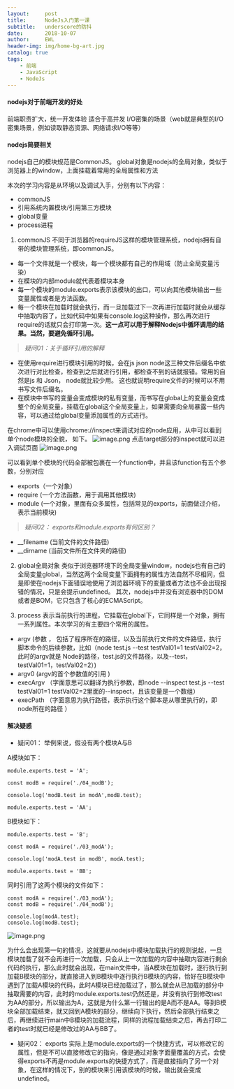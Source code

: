 ```yaml
---
layout:     post
title:      NodeJs入门第一课
subtitle:   underscore的防抖
date:       2018-10-07
author:     EWL
header-img: img/home-bg-art.jpg
catalog: true
tags:
    - 前端    
    - JavaScript 
    - NodeJs
---
```




#### nodejs对于前端开发的好处
前端职责扩大，统一开发体验
适合于高并发 I/O密集的场景（web就是典型的I/O密集场景，例如读取静态资源、网络请求I/O等等）

#### nodejs简要相关
nodejs自己的模块规范是CommonJS。 global对象是nodejs的全局对象，类似于浏览器上的window，上面挂载着常用的全局属性和方法

本次的学习内容是从环境以及调试入手，分别有以下内容：

- commonJS
- 引用系统内置模块/引用第三方模块
- global变量
- process进程


1. commonJS
不同于浏览器的requireJS这样的模块管理系统，nodejs拥有自带的模块管理系统，即commonJS。

- 每一个文件就是一个模块，每一个模块都有自己的作用域（防止全局变量污染）
- 在模块的内部module就代表着模块本身
- 每一个模块的module.exports表示该模块的出口，可以向其他模块输出一些变量属性或者是方法函数。
- 每一个模块在加载时就会执行，而一旦加载过下一次再进行加载时就会从缓存中抽取内容了，比如代码中如果有console.log这种操作，那么再次进行require的话就只会打印第一次。**这一点可以用于解释Nodejs中循环调用的结果。当然，要避免循环引用。**
>*疑问01：关于循环引用的解释*

- 在使用require进行模块引用的时候，会在js json node这三种文件后缀名中依次进行对比检查，检查到之后就进行引用，都检查不到的话就报错。常用的自然是js 和 Json， node就比较少用。 这也就说明require文件的时候可以不用书写文件后缀名。
- 在模块中书写的变量会变成模块的私有变量，而书写在global上的变量会变成整个的全局变量，挂载在global这个全局变量上，如果需要向全局暴露一些内容，可以通过给global变量添加属性的方式进行。

在chrome中可以使用chrome://inspect来调试对应的node应用，从中可以看到单个node模块的全貌， 如下。
![image.png](https://upload-images.jianshu.io/upload_images/7930564-e384b32c8bd6e3c0.png?imageMogr2/auto-orient/strip%7CimageView2/2/w/1240)
点击target部分的inspect就可以进入调试页面
![image.png](https://upload-images.jianshu.io/upload_images/7930564-faa06403137626bc.png?imageMogr2/auto-orient/strip%7CimageView2/2/w/1240)

可以看到单个模块的代码全部被包裹在一个function中，并且该function有五个参数，分别对应
- exports（一个对象）
- require (一个方法函数，用于调用其他模块)
- module (一个对象，里面有众多属性，包括常见的exports，前面做过介绍，表示当前模块)

>*疑问02： exports和module.exports有何区别？*

- __filename (当前文件的文件路径)
- __dirname (当前文件所在文件夹的路径)


2. global全局对象
类似于浏览器环境下的全局变量window，nodejs也有自己的全局变量global，当然这两个全局变量下面拥有的属性方法自然不尽相同，但是即使在nodejs下面错误地使用了浏览器环境下的变量或者方法也不会出现报错的情况，只是会提示undefined。
其次，nodejs中并没有浏览器中的DOM或者是BOM，它只包含了核心的ECMAScript。

3. process
表示当前执行的进程，它挂载在global下，它同样是一个对象，拥有一系列属性。本次学习的有主要四个常用的属性。
- argv (参数 ， 包括了程序所在的路径，以及当前执行文件的文件路径，执行脚本命令的后续参数，比如（node test.js --test testVal01=1 testVal02=2，此时的argv就是 Node的路径，test.js的文件路径，以及--test，testVal01=1，testVal02=2）)
- argv0 (argv的首个参数值的引用 )
- execArgv （字面意思可以翻译为执行参数，即node --inspect test.js --test testVal01=1 testVal02=2里面的--inspect，且该变量是一个数组）
- execPath （字面意思为执行路径，表示执行这个脚本是从哪里执行的，即node所在的路径
）

#### 解决疑惑
- 疑问01：
举例来说，假设有两个模块A与B

A模块如下：

```
module.exports.test = 'A';

const modB = require('./04_modB');

console.log('modB.test in modA',modB.test);

module.exports.test = 'AA';

```

B模块如下：

```
module.exports.test = 'B';

const modA = require('./03_modA');

console.log('modA.test in modB', modA.test);

module.exports.test = 'BB';

```

同时引用了这两个模块的文件如下：

```
const modA = require('./03_modA');
const modB = require('./04_modB');

console.log(modA.test);
console.log(modB.test);
```

![image.png](https://upload-images.jianshu.io/upload_images/7930564-3bc0bdf7f9453eb6.png?imageMogr2/auto-orient/strip%7CimageView2/2/w/1240)

为什么会出现第一句的情况，这就要从nodejs中模块加载执行的规则说起，一旦模块加载了就不会再进行一次加载，只会从上一次加载的内容中抽取内容进行剩余代码的执行，那么此时就会出现，在main文件中，当A模块在加载时，逐行执行到加载B模块的部分，就直接进入到B模块中逐行执行B模块的内容，恰好在B模块中遇到了加载A模块的代码，此时A模块已经加载过了，那么就会从已加载的部分中抽取需要的内容，此时的module.exports.test仍然还是，并没有执行到修改test为AA的部分，所以输出为A，这就是为什么第一行输出的是A而不是AA。等到B模块全部加载结束，就又回到A模块的部分，继续向下执行，然后全部执行结束之后，再继续进行main中B模块的加载流程，同样的流程加载结束之后，再去打印二者的test时就已经是修改过的AA与BB了。
- 疑问02：
exports 实际上是module.exports的一个快捷方式，可以修改它的属性，但是不可以直接修改它的指向，像是通过对象字面量覆盖的方式，会使得exports不再是module.exports的快捷方式了，而是直接指向了另一个对象，在这样的情况下，别的模块来引用该模块的时候，输出就会变成undefined。


